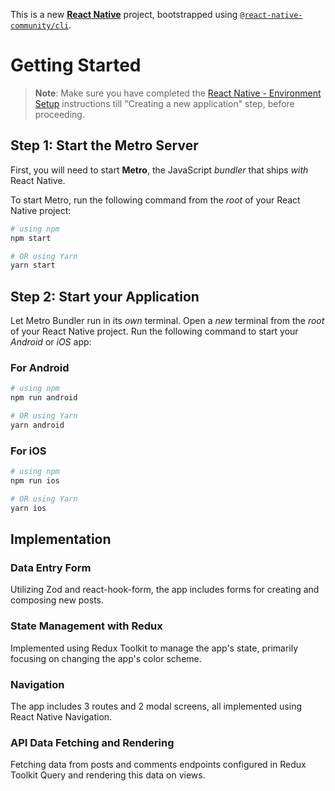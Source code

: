 This is a new [**React Native**](https://reactnative.dev) project, bootstrapped using [`@react-native-community/cli`](https://github.com/react-native-community/cli).

# Getting Started

>**Note**: Make sure you have completed the [React Native - Environment Setup](https://reactnative.dev/docs/environment-setup) instructions till "Creating a new application" step, before proceeding.

## Step 1: Start the Metro Server

First, you will need to start **Metro**, the JavaScript _bundler_ that ships _with_ React Native.

To start Metro, run the following command from the _root_ of your React Native project:

```bash
# using npm
npm start

# OR using Yarn
yarn start
```

## Step 2: Start your Application

Let Metro Bundler run in its _own_ terminal. Open a _new_ terminal from the _root_ of your React Native project. Run the following command to start your _Android_ or _iOS_ app:

### For Android

```bash
# using npm
npm run android

# OR using Yarn
yarn android
```

### For iOS

```bash
# using npm
npm run ios

# OR using Yarn
yarn ios
```

## Implementation

### Data Entry Form
Utilizing Zod and react-hook-form, the app includes forms for creating and composing new posts.

### State Management with Redux
Implemented using Redux Toolkit to manage the app's state, primarily focusing on changing the app's color scheme.

### Navigation 
The app includes 3 routes and 2 modal screens, all implemented using React Native Navigation.

### API Data Fetching and Rendering 
Fetching data from posts and comments endpoints configured in Redux Toolkit Query and rendering this data on views.
